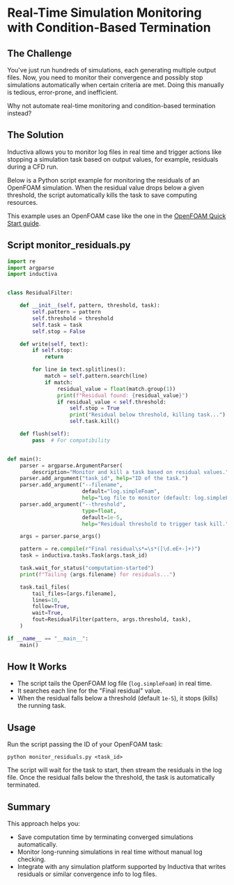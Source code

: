 # Real-Time Simulation Monitoring with Condition-Based Termination

## The Challenge

You've just run hundreds of simulations, each generating multiple output files. Now, you need to monitor their convergence and possibly stop simulations automatically when certain criteria are met. Doing this manually is tedious, error-prone, and inefficient.

Why not automate real-time monitoring and condition-based termination instead?

## The Solution

Inductiva allows you to monitor log files in real time and trigger actions like stopping a simulation task based on output values, for example, residuals during a CFD run.

Below is a Python script example for monitoring the residuals of an OpenFOAM simulation. When the residual value drops below a given threshold, the script automatically kills the task to save computing resources.

This example uses an OpenFOAM case like the one in the [OpenFOAM Quick Start guide](https://inductiva.ai/guides/openfoam/quick-start).

## Script monitor_residuals.py

```python
import re
import argparse
import inductiva


class ResidualFilter:

    def __init__(self, pattern, threshold, task):
        self.pattern = pattern
        self.threshold = threshold
        self.task = task
        self.stop = False

    def write(self, text):
        if self.stop:
            return

        for line in text.splitlines():
            match = self.pattern.search(line)
            if match:
                residual_value = float(match.group(1))
                print(f"Residual found: {residual_value}")
                if residual_value < self.threshold:
                    self.stop = True
                    print("Residual below threshold, killing task...")
                    self.task.kill()

    def flush(self):
        pass  # For compatibility


def main():
    parser = argparse.ArgumentParser(
        description="Monitor and kill a task based on residual values.")
    parser.add_argument("task_id", help="ID of the task.")
    parser.add_argument("--filename",
                        default="log.simpleFoam",
                        help="Log file to monitor (default: log.simpleFoam).")
    parser.add_argument("--threshold",
                        type=float,
                        default=1e-5,
                        help="Residual threshold to trigger task kill.")

    args = parser.parse_args()

    pattern = re.compile(r"Final residual\s*=\s*([\d.eE+-]+)")
    task = inductiva.tasks.Task(args.task_id)

    task.wait_for_status("computation-started")
    print(f"Tailing {args.filename} for residuals...")

    task.tail_files(
        tail_files=[args.filename],
        lines=10,
        follow=True,
        wait=True,
        fout=ResidualFilter(pattern, args.threshold, task),
    )

if __name__ == "__main__":
    main()
```


## How It Works

- The script tails the OpenFOAM log file (`log.simpleFoam`) in real time.
- It searches each line for the "Final residual" value.
- When the residual falls below a threshold (default `1e-5`), it stops (kills) the running task.


## Usage

Run the script passing the ID of your OpenFOAM task:

```python monitor_residuals.py <task_id>```

The script will wait for the task to start, then stream the residuals in the log file. Once the residual falls below the threshold, the task is automatically terminated.


## Summary

This approach helps you:

- Save computation time by terminating converged simulations automatically.
- Monitor long-running simulations in real time without manual log checking.
- Integrate with any simulation platform supported by Inductiva that writes residuals or similar convergence info to log files.

